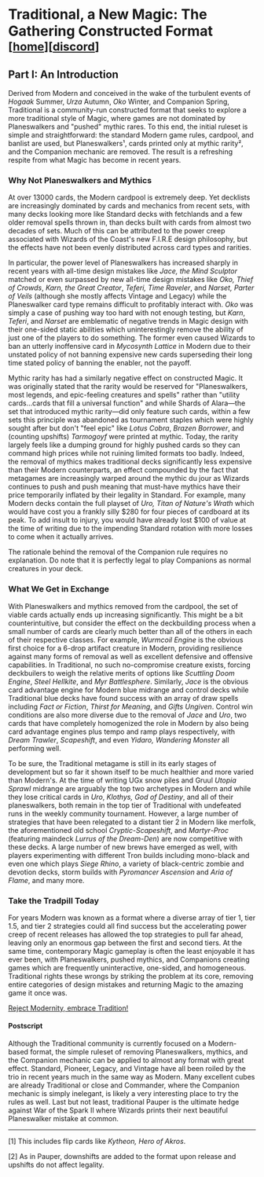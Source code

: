 # Traditional, a New Magic: The Gathering Constructed Format<br><sub>[[home](https://traditionalmtg.github.io)][[discord](https://discordapp.com/invite/DGBwDRq)]</sub>

## Part I: An Introduction

Derived from Modern and conceived in the wake of the turbulent events of
*Hogaak* Summer, *Urza* Autumn, *Oko* Winter, and Companion Spring, Traditional
is a community-run constructed format that seeks to explore a more traditional
style of Magic, where games are not dominated by Planeswalkers and "pushed"
mythic rares. To this end, the initial ruleset is simple and straightforward:
the standard Modern game rules, cardpool, and banlist are used, but
Planeswalkers¹, cards printed only at mythic rarity², and the Companion
mechanic are removed. The result is a refreshing respite from what Magic has
become in recent years.

### Why Not Planeswalkers and Mythics

At over 13000 cards, the Modern cardpool is extremely deep. Yet decklists are
increasingly dominated by cards and mechanics from recent sets, with many decks
looking more like Standard decks with fetchlands and a few older removal spells
thrown in, than decks built with cards from almost two decades of sets. Much of
this can be attributed to the power creep associated with Wizards of the
Coast's new F.I.R.E design philosophy, but the effects have not been evenly
distributed across card types and rarities.

In particular, the power level of Planeswalkers has increased sharply in recent
years with all-time design mistakes like *Jace, the Mind Sculptor* matched or
even surpassed by new all-time design mistakes like *Oko, Thief of Crowds*,
*Karn, the Great Creator*, *Teferi, Time Raveler*, and *Narset, Parter of
Veils* (although she mostly affects Vintage and Legacy) while the Planeswalker
card type remains difficult to profitably interact with. *Oko* was simply a
case of pushing way too hard with not enough testing, but *Karn*, *Teferi*, and
*Narset* are emblematic of negative trends in Magic design with their one-sided
static abilities which uninterestingly remove the ability of just one of the
players to do something. The former even caused Wizards to ban an utterly
inoffensive card in *Mycosynth Lattice* in Modern due to their unstated policy
of not banning expensive new cards superseding their long time stated policy of
banning the enabler, not the payoff.

Mythic rarity has had a similarly negative effect on constructed Magic. It was
originally stated that the rarity would be reserved for "Planeswalkers, most
legends, and epic-feeling creatures and spells" rather than "utility
cards...cards that fill a universal function" and while Shards of Alara—the set
that introduced mythic rarity—did only feature such cards, within a few sets
this principle was abandoned as tournament staples which were highly sought
after but don't "feel epic" like *Lotus Cobra*, *Brazen Borrower*, and
(counting upshifts) *Tarmogoyf* were printed at mythic. Today, the rarity
largely feels like a dumping ground for highly pushed cards so they can command
high prices while not ruining limited formats too badly. Indeed, the removal of
mythics makes traditional decks significantly less expensive than their Modern
counterparts, an effect compounded by the fact that metagames are increasingly
warped around the mythic du jour as Wizards continues to push and push meaning
that must-have mythics have their price temporarily inflated by their legality
in Standard. For example, many Modern decks contain the full playset of *Uro,
Titan of Nature's Wrath* which would have cost you a frankly silly $280 for
four pieces of cardboard at its peak. To add insult to injury, you would have
already lost $100 of value at the time of writing due to the impending Standard
rotation with more losses to come when it actually arrives.

The rationale behind the removal of the Companion rule requires no explanation.
Do note that it is perfectly legal to play Companions as normal creatures in
your deck.

### What We Get in Exchange

With Planeswalkers and mythics removed from the cardpool, the set of viable
cards actually ends up increasing significantly. This might be a bit
counterintuitive, but consider the effect on the deckbuilding process when a
small number of cards are clearly much better than all of the others in each of
their respective classes. For example, *Wurmcoil Engine* is the obvious first
choice for a 6-drop artifact creature in Modern, providing resilience against
many forms of removal as well as excellent defensive and offensive
capabilities. In Traditional, no such no-compromise creature exists, forcing
deckbuilers to weigh the relative merits of options like *Scuttling Doom
Engine*, *Steel Hellkite*, and *Myr Battlesphere*. Similarly, *Jace* is the
obvious card advantage engine for Modern blue midrange and control decks while
Traditional blue decks have found success with an array of draw spells
including *Fact or Fiction*, *Thirst for Meaning*, and *Gifts Ungiven*. Control
win conditions are also more diverse due to the removal of *Jace* and *Uro*,
two cards that have completely homogenized the role in Modern by also being
card advantage engines plus tempo and ramp plays respectively, with *Dream
Trawler*, *Scapeshift*, and even *Yidaro, Wandering Monster* all performing
well.

To be sure, the Traditional metagame is still in its early stages of
development but so far it shown itself to be much healthier and more varied
than Modern's. At the time of writing UGx snow piles and Gruul *Utopia Sprawl*
midrange are arguably the top two archetypes in Modern and while they lose
critical cards in *Uro*, *Klothys, God of Destiny*, and all of their
planeswalkers, both remain in the top tier of Traditional with undefeated runs
in the weekly community tournament. However, a large number of strategies that
have been relegated to a distant tier 2 in Modern like merfolk, the
aforementioned old school *Cryptic*-*Scapeshift*, and *Martyr*-*Proc*
(featuring maindeck *Lurrus of the Dream-Den*) are now competitive with these
decks. A large number of new brews have emerged as well, with players
experimenting with different Tron builds including mono-black and even one
which plays *Siege Rhino*, a variety of black-centric zombie and devotion
decks, storm builds with *Pyromancer Ascension* and *Aria of Flame*, and many
more.

### Take the Tradpill Today

For years Modern was known as a format where a diverse array of tier 1, tier
1.5, and tier 2 strategies could all find success but the accelerating power
creep of recent releases has allowed the top strategies to pull far ahead,
leaving only an enormous gap between the first and second tiers. At the same
time, contemporary Magic gameplay is often the least enjoyable it has ever
been, with Planeswalkers, pushed mythics, and Companions creating games which
are frequently uninteractive, one-sided, and homogeneous. Traditional rights
these wrongs by striking the problem at its core, removing entire categories of
design mistakes and returning Magic to the amazing game it once was.

[Reject Modernity, embrace Tradition!](https://discordapp.com/invite/DGBwDRq)

#### Postscript

Although the Traditional community is currently focused on a Modern-based
format, the simple ruleset of removing Planeswalkers, mythics, and the
Companion mechanic can be applied to almost any format with great effect.
Standard, Pioneer, Legacy, and Vintage have all been roiled by the trio in
recent years much in the same way as Modern. Many excellent cubes are already
Traditional or close and Commander, where the Companion mechanic is simply
inelegant, is likely a very interesting place to try the rules as well. Last
but not least, traditional Pauper is the ultimate hedge against War of the
Spark II where Wizards prints their next beautiful Planeswalker mistake at
common.
***
[1] This includes flip cards like *Kytheon, Hero of Akros*.

[2] As in Pauper, downshifts are added to the format upon release and upshifts
do not affect legality.
